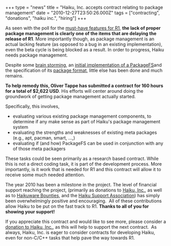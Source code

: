 +++
type = "news"
title = "Haiku, Inc. accepts contract relating to package management"
date = "2010-12-27T23:50:26.000Z"
tags = ["contracting", "donations", "haiku inc.", "hiring"]
+++

As seen with the poll for the <a href="https://dev.haiku-os.org/wiki/FutureHaikuFeatures">must-have features for R1</a>, <strong>the lack of proper package management is clearly one of the items that are delaying the release of R1</strong>. More importantly though, as package management is an actual lacking feature (as opposed to a bug in an existing implementation), even the beta cycle is being blocked as a result. In order to progress, Haiku needs package management.

<!--more-->

Despite some <a href="https://dev.haiku-os.org/wiki/PackageManagerIdeas">brain storming</a>, an <a href="https://dev.haiku-os.org/browser/haiku/trunk/src/add-ons/kernel/file_systems/packagefs">initial implementation of a PackageFS</a>and the specification of its <a href="https://dev.haiku-os.org/wiki/PackageFormat">package format</a>, little else has been done and much remains. 
 
<strong>To help remedy this, Oliver Tappe has submitted a contract for 160 hours for a total of $2,622 USD</strong>. His efforts will center around doing the groundwork of getting package management actually started. 
 
Specifically, this involves, 
<ul>
<li>evaluating various existing package management components, to determine if any make sense as part of Haiku's package management system</li>
<li>evaluating the strengths and weaknesses of existing meta packages (e.g., apt, pacman, smart, ...,)</li>
<li>evaluating if (and how) PackageFS can be used in conjunction with any of those meta packagers</li>
</ul>
 
These tasks could be seen primarily as a research based contract. While this is not a direct coding task, it is part of the development process. More importantly, is it work that is needed for R1 and this contract will allow it to receive some much needed attention.
 
The year 2010 has been a milestone in the project. The level of financial support reaching the project, (primarily as donations to <a href="http://www.haiku-inc.org">Haiku, Inc.</a>, as well as to <a href="http://haikuware.com/bounties">Haikuware Bounties</a>, and the <a href="http://haiku-support-association.org/index-eng.html">Haiku Support Association</a>) has simply been overwhelmingly positive and encouraging.  All of these contributions allow Haiku to be put on the fast track to R1. <strong>Thanks to all of you for showing your support!</strong> 

If you appreciate this contract and would like to see more, please consider a <a href="http://www.haiku-inc.org/donations.html">donation to Haiku, Inc.</a>, as this will help to support the next contract.  As always, Haiku, Inc. is eager to consider contracts for developing Haiku, even for non-C/C++ tasks that help pave the way towards R1.